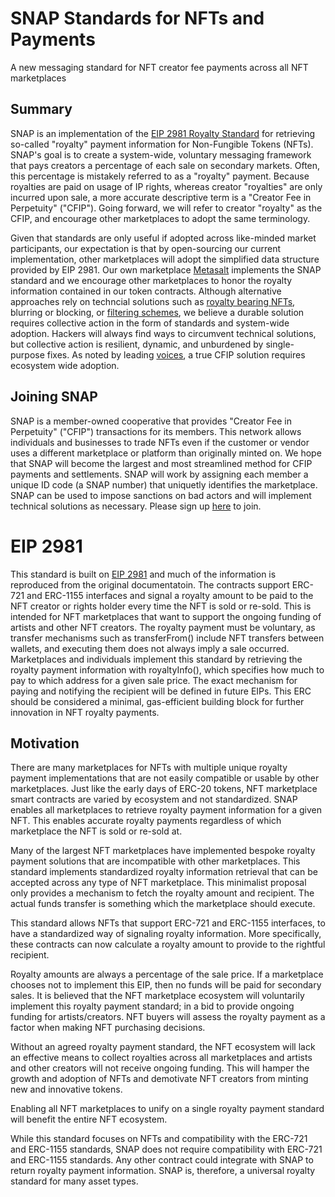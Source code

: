 # SNAP Standards for NFTs and Payments
A new messaging standard for NFT creator fee payments across all NFT marketplaces

## Summary
SNAP is an implementation of the [EIP 2981 Royalty Standard](https://eips.ethereum.org/EIPS/eip-2981) for retrieving so-called "royalty" payment information for Non-Fungible Tokens (NFTs). SNAP's goal is to create a system-wide, voluntary messaging framework that pays creators a percentage of each sale on secondary markets. Often, this percentage is mistakely referred to as a "royalty" payment. Because royalties are paid on usage of IP rights, whereas creator "royalties" are only incurred upon sale, a more accurate descriptive term is a "Creator Fee in Perpetuity" ("CFIP"). Going forward, we will refer to creator "royalty" as the CFIP, and encourage other marketplaces to adopt the same terminology.

Given that standards are only useful if adopted across like-minded market participants, our expectation is that by open-sourcing our current implementation, other marketplaces will adopt the simplified data structure provided by EIP 2981. Our own marketplace [Metasalt](https://metasalt.io) implements the SNAP standard and we encourage other marketplaces to honor the royalty information contained in our token contracts. Although alternative approaches rely on techncial solutions such as [royalty bearing NFTs](https://eips.ethereum.org/EIPS/eip-4910), blurring or blocking, or [filtering schemes](https://github.com/ProjectOpenSea/operator-filter-registry), we believe a durable solution requires collective action in the form of standards and system-wide adoption. Hackers will always find ways to circumvent technical solutions, but collective action is resilient, dynamic, and unburdened by single-purpose fixes. As noted by leading [voices](https://frankdegods.substack.com/p/a-new-solana-nft-standard?sd=pf), a true CFIP solution requires ecosystem wide adoption. 

## Joining SNAP
SNAP is a member-owned cooperative that provides "Creator Fee in Perpetuity" ("CFIP") transactions for its members. This network allows individuals and businesses to trade NFTs even if the customer or vendor uses a different marketplace or platform than originally minted on. We hope that SNAP will become the largest and most streamlined method for CFIP payments and settlements. SNAP will work by assigning each member a unique ID code (a SNAP number) that uniquetly identifies the marketplace. SNAP can be used to impose sanctions on bad actors and will implement technical solutions as necessary. Please sign up [here](https://docs.google.com/document/d/1DR0J614Av4GE0bVGDdJfP1uW-IsPbb9XqbSBQkSkDSo/edit?usp=sharing) to join.

# EIP 2981
This standard is built on [EIP 2981](https://eips.ethereum.org/EIPS/eip-2981) and much of the information is reproduced from the original documentatoin. The contracts support ERC-721 and ERC-1155 interfaces and signal a royalty amount to be paid to the NFT creator or rights holder every time the NFT is sold or re-sold. This is intended for NFT marketplaces that want to support the ongoing funding of artists and other NFT creators. The royalty payment must be voluntary, as transfer mechanisms such as transferFrom() include NFT transfers between wallets, and executing them does not always imply a sale occurred. Marketplaces and individuals implement this standard by retrieving the royalty payment information with royaltyInfo(), which specifies how much to pay to which address for a given sale price. The exact mechanism for paying and notifying the recipient will be defined in future EIPs. This ERC should be considered a minimal, gas-efficient building block for further innovation in NFT royalty payments.

## Motivation
There are many marketplaces for NFTs with multiple unique royalty payment implementations that are not easily compatible or usable by other marketplaces. Just like the early days of ERC-20 tokens, NFT marketplace smart contracts are varied by ecosystem and not standardized. SNAP enables all marketplaces to retrieve royalty payment information for a given NFT. This enables accurate royalty payments regardless of which marketplace the NFT is sold or re-sold at.

Many of the largest NFT marketplaces have implemented bespoke royalty payment solutions that are incompatible with other marketplaces. This standard implements standardized royalty information retrieval that can be accepted across any type of NFT marketplace. This minimalist proposal only provides a mechanism to fetch the royalty amount and recipient. The actual funds transfer is something which the marketplace should execute.

This standard allows NFTs that support ERC-721 and ERC-1155 interfaces, to have a standardized way of signaling royalty information. More specifically, these contracts can now calculate a royalty amount to provide to the rightful recipient.

Royalty amounts are always a percentage of the sale price. If a marketplace chooses not to implement this EIP, then no funds will be paid for secondary sales. It is believed that the NFT marketplace ecosystem will voluntarily implement this royalty payment standard; in a bid to provide ongoing funding for artists/creators. NFT buyers will assess the royalty payment as a factor when making NFT purchasing decisions.

Without an agreed royalty payment standard, the NFT ecosystem will lack an effective means to collect royalties across all marketplaces and artists and other creators will not receive ongoing funding. This will hamper the growth and adoption of NFTs and demotivate NFT creators from minting new and innovative tokens.

Enabling all NFT marketplaces to unify on a single royalty payment standard will benefit the entire NFT ecosystem.

While this standard focuses on NFTs and compatibility with the ERC-721 and ERC-1155 standards, SNAP does not require compatibility with ERC-721 and ERC-1155 standards. Any other contract could integrate with SNAP to return royalty payment information. SNAP is, therefore, a universal royalty standard for many asset types.
